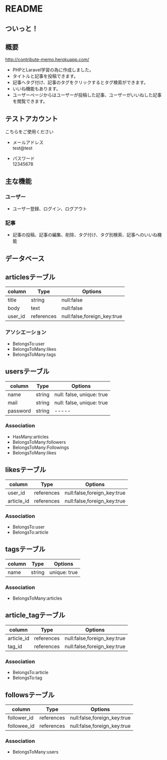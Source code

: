 # README
## ついっと！

## 概要
http://contribute-memo.herokuapp.com/

- PHPとLaravel学習の為に作成しました。
- タイトルと記事を投稿できます。
- 記事へタグ付け、記事のタグをクリックするとタグ検索ができます。
- いいね機能もあります。
- ユーザーページからはユーザーが投稿した記事、ユーザーがいいねした記事を閲覧できます。


## テストアカウント
こちらをご使用ください

- メールアドレス  
test@test

- パスワード  
12345678

## 主な機能
### ユーザー
- ユーザー登録、ログイン、ログアウト

### 記事
- 記事の投稿、記事の編集、削除、タグ付け、タグ別検索、記事へのいいね機能

## データベース

## articlesテーブル
|column|Type|Options|
|------|----|-------|
|title|string|null:false|
|body|text|null:false|
|user_id|references|null:false,foreign_key:true|

### アソシエーション
- BelongsTo:user
- BelongsToMany:likes
- BelongsToMany:tags

## usersテーブル
|column|Type|Options|
|------|----|-------|
|name|string|null: false, unique: true|
|mail|string|null: false, unique: true|
|password|string|-----|

### Association
- HasMany:articles
- BelongsToMany:followers
- BelongsToMany:Followings
- BelongsToMany:likes

##  likesテーブル
|column|Type|Options|
|------|----|-------|
|user_id|references|null:false,foreign_key:true|
|article_id|references|null:false,foreign_key:true|

### Association
- BelongsTo:user
- BelongsTo:article

##  tagsテーブル
|column|Type|Options|
|------|----|-------|
|name|string|unique: true|

### Association
- BelongsToMany:articles

##  article_tagテーブル
|column|Type|Options|
|------|----|-------|
|article_id|references|null:false,foreign_key:true|
|tag_id|references|null:false,foreign_key:true|

### Association
- BelongsTo:article
- BelongsTo:tag

##  followsテーブル
|column|Type|Options|
|------|----|-------|
|follower_id|references|null:false,foreign_key:true|
|followee_id|references|null:false,foreign_key:true|

### Association
- BelongsToMany:users